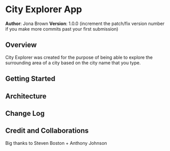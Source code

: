 # City Explorer App

**Author**: Jona Brown
**Version**: 1.0.0 (increment the patch/fix version number if you make more commits past your first submission)

## Overview
City Explorer was created for the purpose of being able to explore the surrounding area of a city based on the city name that you type.

## Getting Started
<!-- What are the steps that a user must take in order to build this app on their own machine and get it running? -->

## Architecture
<!-- Provide a detailed description of the application design. What technologies (languages, libraries, etc) you're using, and any other relevant design information. -->

## Change Log
<!-- Use this area to document the iterative changes made to your application as each feature is successfully implemented. Use time stamps. Here's an example:

01-01-2001 4:59pm - Application now has a fully-functional express server, with a GET route for the location resource. -->

## Credit and Collaborations
Big thanks to Steven Boston + Anthony Johnson
